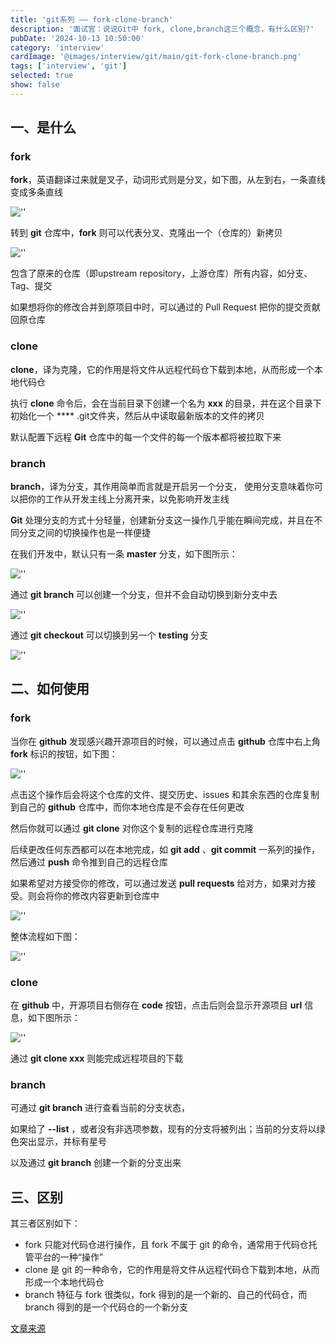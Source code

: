 ```yaml
---
title: 'git系列 —— fork-clone-branch'
description: '面试官：说说Git中 fork, clone,branch这三个概念，有什么区别?'
pubDate: '2024-10-13 10:50:00'
category: 'interview'
cardImage: '@images/interview/git/main/git-fork-clone-branch.png'
tags: ['interview', 'git']
selected: true
show: false
---
```


## 一、是什么

### fork

**fork**，英语翻译过来就是叉子，动词形式则是分叉，如下图，从左到右，一条直线变成多条直线

![''](@images/interview/git/git-fork-clone-branch/image.png)

转到 **git** 仓库中，**fork** 则可以代表分叉、克隆出一个（仓库的）新拷贝

![''](@images/interview/git/git-fork-clone-branch/image2.png)

包含了原来的仓库（即upstream repository，上游仓库）所有内容，如分支、Tag、提交

如果想将你的修改合并到原项目中时，可以通过的 Pull Request 把你的提交贡献回原仓库

### clone

**clone**，译为克隆，它的作用是将文件从远程代码仓下载到本地，从而形成一个本地代码仓

执行 **clone** 命令后，会在当前目录下创建一个名为 **xxx** 的目录，并在这个目录下初始化一个 **** .git文件夹，然后从中读取最新版本的文件的拷贝

默认配置下远程 **Git** 仓库中的每一个文件的每一个版本都将被拉取下来

### branch

**branch**，译为分支，其作用简单而言就是开启另一个分支， 使用分支意味着你可以把你的工作从开发主线上分离开来，以免影响开发主线

**Git** 处理分支的方式十分轻量，创建新分支这一操作几乎能在瞬间完成，并且在不同分支之间的切换操作也是一样便捷

在我们开发中，默认只有一条 **master** 分支，如下图所示：

![''](@images/interview/git/git-fork-clone-branch/image3.png)

通过 **git branch** 可以创建一个分支，但并不会自动切换到新分支中去

![''](@images/interview/git/git-fork-clone-branch/image4.png)

通过 **git checkout** 可以切换到另一个 **testing** 分支

![''](@images/interview/git/git-fork-clone-branch/image5.png)

## 二、如何使用

### fork

当你在 **github** 发现感兴趣开源项目的时候，可以通过点击 **github** 仓库中右上角 **fork** 标识的按钮，如下图：

![''](@images/interview/git/git-fork-clone-branch/image6.png)

点击这个操作后会将这个仓库的文件、提交历史、issues 和其余东西的仓库复制到自己的 **github** 仓库中，而你本地仓库是不会存在任何更改

然后你就可以通过 **git clone** 对你这个复制的远程仓库进行克隆

后续更改任何东西都可以在本地完成，如 **git add** 、**git commit** 一系列的操作，然后通过 **push** 命令推到自己的远程仓库

如果希望对方接受你的修改，可以通过发送 **pull requests** 给对方，如果对方接受。则会将你的修改内容更新到仓库中

![''](@images/interview/git/git-fork-clone-branch/image7.png)

整体流程如下图：

![''](@images/interview/git/git-fork-clone-branch/image8.png)

### clone

在 **github** 中，开源项目右侧存在 **code** 按钮，点击后则会显示开源项目 **url** 信息，如下图所示：

![''](@images/interview/git/git-fork-clone-branch/image9.png)

通过 **git clone xxx** 则能完成远程项目的下载

### branch

可通过 **git branch** 进行查看当前的分支状态，

如果给了 **--list** ，或者没有非选项参数，现有的分支将被列出；当前的分支将以绿色突出显示，并标有星号

以及通过 **git branch** 创建一个新的分支出来

## 三、区别

其三者区别如下：

- fork 只能对代码仓进行操作，且 fork 不属于 git 的命令，通常用于代码仓托管平台的一种“操作”
- clone 是 git 的一种命令，它的作用是将文件从远程代码仓下载到本地，从而形成一个本地代码仓
- branch 特征与 fork 很类似，fork 得到的是一个新的、自己的代码仓，而 branch 得到的是一个代码仓的一个新分支

[文章来源](https://vue3js.cn/interview/git/fork_clone_branch.html)
